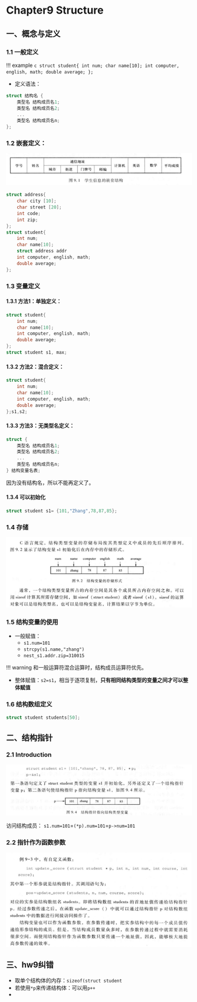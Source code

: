 # Chapter9 Structure
## 一、概念与定义
### 1.1 一般定义

!!! example
    ```c
    struct student{
        int num;
        char name[10];
        int computer, english, math;
        double average;
    };
    ```

- 定义语法：  
```c
struct 结构名 {
    类型名 结构成员名1;
    类型名 结构成员名2;
    ...
    类型名 结构成员名n;
};
```
### 1.2 嵌套定义：
![alt text](image.png)
```c
struct address{
    char city [10];
    char street [20];
    int code;
    int zip;
};
struct student{
    int num;
    char name[10];
    struct address addr
    int computer, english, math;
    double average;
};
```
### 1.3 变量定义
#### 1.3.1 方法1：单独定义：
```c
struct student{
    int num;
    char name[10];
    int computer, english, math;
    double average;
};
struct student s1, max;
```

#### 1.3.2 方法2：混合定义：
```c
struct student{
    int num;
    char name[10];
    int computer, english, math;
    double average;
};s1,s2;
```

#### 1.3.3 方法3：无类型名定义：
```c
struct {
    类型名 结构成员名1;
    类型名 结构成员名2;
    ...
    类型名 结构成员名n;
} 结构变量名表;
```
因为没有结构名，所以不能再定义了。

#### 1.3.4 可以初始化
```c
struct student s1= {101,"Zhang",78,87,85};
```

### 1.4 存储
![alt text](image-1.png)

### 1.5 结构变量的使用
- 一般赋值：
  - `s1.num=101`
  - `strcpy(s1.name,"zhang")`
  - `nest_s1.addr.zip=310015`

!!! warning
    和一般运算符混合运算时，结构成员运算符优先。

- 整体赋值：`s2=s1`，相当于逐项复制，**只有相同结构类型的变量之间才可以整体赋值**

### 1.6 结构数组定义
```c
struct student students[50];
```
## 二、结构指针

### 2.1 Introduction

![alt text](image-2.png)

访问结构成员：
`s1.num=101`=`(*p).num=101`=`p->num=101`

### 2.2 指针作为函数参数

![alt text](image-3.png)

## 三、hw9纠错
- 取单个结构体的内存：`sizeof(struct student`  
- 若使用`*p`来传递结构体：可以用`p++`  
- 